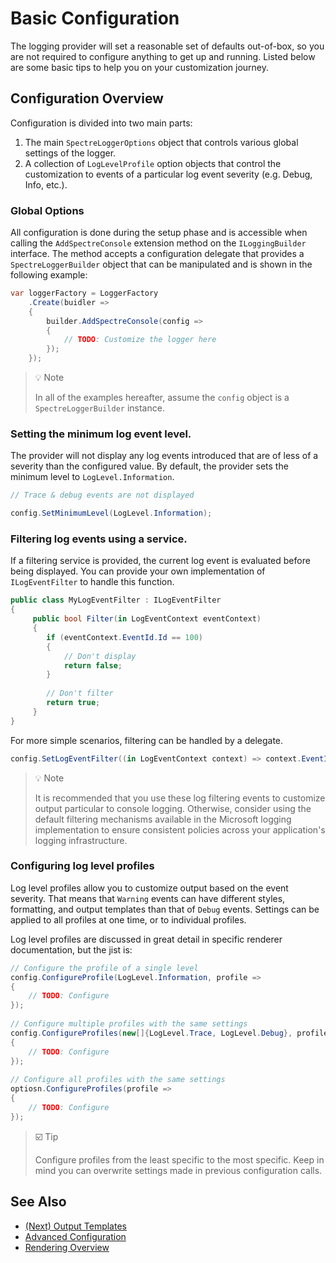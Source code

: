 # Basic Configuration

The logging provider will set a reasonable set of defaults out-of-box, so you are not required to configure anything to get up and running. Listed below are some basic tips to help you on your customization journey.

## Configuration Overview

Configuration is divided into two main parts:

1. The main `SpectreLoggerOptions` object that controls various global settings of the logger.
2. A collection of `LogLevelProfile` option objects that control the customization to events of a particular log event severity (e.g. Debug, Info, etc.).

### Global Options

All configuration is done during the setup phase and is accessible when calling the `AddSpectreConsole` extension method on the `ILoggingBuilder` interface. The method accepts a configuration delegate that provides a `SpectreLoggerBuilder` object that can be manipulated and is shown in the following example:

```csharp
var loggerFactory = LoggerFactory
    .Create(buidler => 
    {
        builder.AddSpectreConsole(config =>
        {
            // TODO: Customize the logger here
        });
    });
```

> 💡 Note
> 
> In all of the examples hereafter, assume the `config` object is a `SpectreLoggerBuilder` instance.

### Setting the minimum log event level.

The provider will not display any log events introduced that are of less of a severity than the configured value. By default, the provider sets the minimum level to `LogLevel.Information`.

```csharp
// Trace & debug events are not displayed

config.SetMinimumLevel(LogLevel.Information);
```

### Filtering log events using a service.

If a filtering service is provided, the current log event is evaluated before being displayed. You can provide your own implementation of `ILogEventFilter` to handle this function.

```csharp
public class MyLogEventFilter : ILogEventFilter
{
     public bool Filter(in LogEventContext eventContext)
     {
        if (eventContext.EventId.Id == 100)
        {
            // Don't display
            return false;
        }
        
        // Don't filter
        return true;
     }
}
```

For more simple scenarios, filtering can be handled by a delegate.

```csharp
config.SetLogEventFilter((in LogEventContext context) => context.EventId.Id == 100);
```

> 💡 Note
> 
> It is recommended that you use these log filtering events to customize output particular to console logging. Otherwise, consider using the default filtering mechanisms available in the Microsoft logging implementation to ensure consistent policies across your application's logging infrastructure.

### Configuring log level profiles

Log level profiles allow you to customize output based on the event severity. That means that `Warning` events can have different styles, formatting, and output templates than that of `Debug` events. Settings can be applied to all profiles at one time, or to individual profiles.

Log level profiles are discussed in great detail in specific renderer documentation, but the jist is:

```csharp
// Configure the profile of a single level
config.ConfigureProfile(LogLevel.Information, profile => 
{
    // TODO: Configure
});
    
// Configure multiple profiles with the same settings
config.ConfigureProfiles(new[]{LogLevel.Trace, LogLevel.Debug}, profile =>
{
    // TODO: Configure
});
    
// Configure all profiles with the same settings
optiosn.ConfigureProfiles(profile =>
{
    // TODO: Configure
});
```

> ☑️ Tip
> 
> Configure profiles from the least specific to the most specific. Keep in mind you can overwrite settings made in previous configuration calls.

## See Also

- [(Next) Output Templates](./output-template.md)
- [Advanced Configuration](./advanced-config.md)
- [Rendering Overview](./renderer-overview.md)
